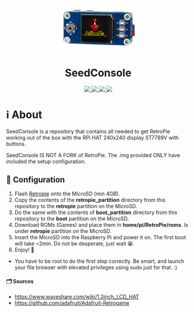 <p align="center">
    <img alt="SeedConsole" src="img/sc_logo.png" width="200"/>
</p>
<h1 align="center">SeedConsole</h1>

<p align="center">
  <a href="https://opensource.org/license/gpl-3-0/" title="License: GPLv3">
    <img src="https://img.shields.io/badge/License-GPLv3-red">
  </a>
  <a href="https://twitter.com/DesobedienteTec" title="Twitter">
  <img src="https://img.shields.io/twitter/follow/DesobedienteTecnologico?style=social">
  </a>
  <a href="lnurlp:dt@getalby.com" title="Lightning">
  <img src="https://img.shields.io/badge/%E2%9A%A1-dt%40getalby.com-orange">
  </a>
  <a href="http://btcpay.desobedientetecnologico.com/" title="Bitcoin / BIP47">
  <img src="https://img.shields.io/badge/%20%F0%9F%A5%B7-btcpay.desobedientetecnologico.com-yellow?logo=bitcoin">
  </a>
  
</p>

# ℹ️ About

SeedConsole is a repository that contains all needed to get RetroPie working out of the box with the RPi HAT 240x240 display ST7789V with buttons.

SeedConsole IS NOT A FORK of RetroPie. The .img provided ONLY have included the setup configuration.


## 🔖 Configuration
1. Flash [Retropie](https://retropie.org.uk/download/) onto the MicroSD (min 4GB).
2. Copy the contents of the **retropie_partition** directory from this repository to the **retropie** partition on the MicroSD.
3. Do the same with the contents of **boot_partition** directory from this repository to the **boot** partition on the MicroSD.
4. Download ROMs (Games) and place them in **home/pi/RetroPie/roms**. Is under **retropie** partition on the MicroSD.
5. Insert the MicroSD into the Raspberry Pi and power it on. The first boot will take ~2min. Do not be desperate, just wait 😁.
6. Enjoy! 🤗 


* You have to be root to do the first step correctly. Be smart, and launch your file browser with elevated privileges using sudo just for that. :)
#### 🗂️ Sources

- https://www.waveshare.com/wiki/1.3inch_LCD_HAT
- https://github.com/adafruit/Adafruit-Retrogame
